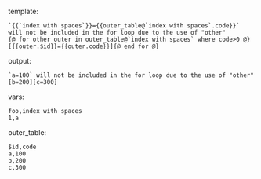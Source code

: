 template:

```
`{{`index with spaces`}}={{outer_table@`index with spaces`.code}}` will not be included in the for loop due to the use of "other"
{@ for other outer in outer_table@`index with spaces` where code>0 @}[{{outer.$id}}={{outer.code}}]{@ end for @}
```

output:

```
`a=100` will not be included in the for loop due to the use of "other"
[b=200][c=300]
```

vars:

```
foo,index with spaces
1,a
```

outer_table:

```
$id,code
a,100
b,200
c,300
```
